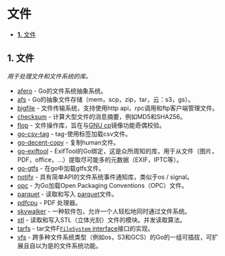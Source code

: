# 文件

* [**1.** 文件](wen-jian.md#文件)

## 1. 文件 <a id="&#x6587;&#x4EF6;"></a>

_用于处理文件和文件系统的库。_

* [afero](https://github.com/spf13/afero) - Go的文件系统抽象系统。
* [afs](https://github.com/viant/afs) - Go的抽象文件存储（mem，scp，zip，tar，云：s3，gs）。
* [bigfile](https://github.com/bigfile/bigfile) - 文件传输系统，支持使用http api，rpc调用和ftp客户端管理文件。
* [checksum](https://github.com/codingsince1985/checksum) - 计算大型文件的消息摘要，例如MD5和SHA256。
* [flop](https://github.com/homedepot/flop) - 文件操作库，旨在与[GNU cp](https://www.gnu.org/software/coreutils/manual/html_node/cp-invocation.html)镜像功能奇偶校验。
* [go-csv-tag](https://github.com/artonge/go-csv-tag) - tag-使用标签加载csv文件。
* [go-decent-copy](https://github.com/hugocarreira/go-decent-copy) - 复制human文件。
* [go-exiftool](https://github.com/barasher/go-exiftool) - ExifTool的Go绑定，这是众所周知的库，用于从文件（图片，PDF，office，...）提取尽可能多的元数据（EXIF，IPTC等）。
* [go-gtfs](https://github.com/artonge/go-gtfs) - 在go中加载gtfs文件。
* [notify](https://github.com/rjeczalik/notify) - 具有简单API的文件系统事件通知库，类似于os / signal。
* [opc](https://github.com/qmuntal/opc) - 为Go加载Open Packaging Conventions（OPC）文件。
* [parquet](https://github.com/parsyl/parquet) - 读取和写入 [parquet](https://parquet.apache.org/)文件。
* [pdfcpu](https://github.com/hhrutter/pdfcpu) - PDF 处理器。
* [skywalker](https://github.com/dixonwille/skywalker) - 一种软件包，允许一个人轻松地同时通过文件系统。
* [stl](https://gitlab.com/russoj88/stl) - 读取和写入STL（立体光刻）文件的模块。并发读取算法。
* [tarfs](https://github.com/posener/tarfs) - tar文件F[`FileSystem` interface](https://godoc.org/github.com/kr/fs#FileSystem)接口的实现。
* [vfs](https://github.com/C2FO/vfs) - 跨多种文件系统类型（例如os，S3和GCS）的Go的一组可插拔，可扩展且自以为是的文件系统功能。

